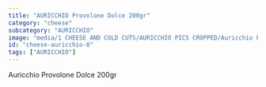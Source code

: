 ```yaml
---
title: "AURICCHIO Provolone Dolce 200gr"
category: "cheese"
subcategory: "AURICCHIO"
image: "media/1 CHEESE AND COLD CUTS/AURICCHIO PICS CROPPED/Auricchio PROVOLONE DOLCE 200gr.jpg"
id: "cheese-auricchio-8"
tags: ["AURICCHIO"]
---
```


Auricchio Provolone Dolce 200gr
